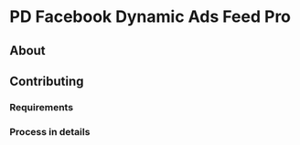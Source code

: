 # PD Facebook Dynamic Ads Feed Pro

## About


## Contributing


### Requirements


### Process in details



